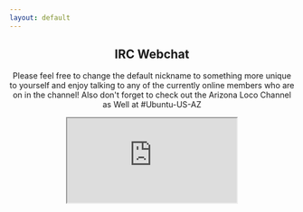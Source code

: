 ```yaml
---
layout: default
---
```


<header class="special container">
	<h2>IRC Webchat</h2>
<p class="text-center">Please feel free to change the default nickname to something more unique to yourself and enjoy talking to any of the currently online members who are on in the channel! Also don't forget to check out the Arizona Loco Channel as Well at #Ubuntu-US-AZ

<section class="wrapper style1 container">
	<iframe class="well chat-container" src="https://webchat.freenode.net?randomnick=1&channels=%23Cochiselinux&prompt=1"></iframe>
</section>
